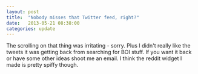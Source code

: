 ```yaml
---
layout: post
title:  "Nobody misses that Twitter feed, right?"
date:   2013-05-21 08:38:00
categories: update
---
```


The scrolling on that thing was irritating - sorry. Plus I didn't really like the tweets it was getting back from searching for BOI stuff. If you want it back or have some other ideas <a class="lightbox-31286340382249" style="cursor:pointer;">shoot me an email</a>. I think the reddit widget I made is pretty spiffy though.